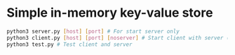 # Simple in-memory key-value store

```bash
python3 server.py [host] [port] # For start server only
python3 client.py [host] [port] [noserver] # Start client with server (by default)
python3 test.py # Test client and server
```
